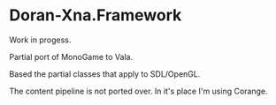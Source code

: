 # Doran-Xna.Framework

Work in progess.

Partial port of MonoGame to Vala.

Based the partial classes that apply to SDL/OpenGL. 

The content pipeline is not ported over. In it's place I'm using Corange.
